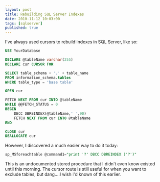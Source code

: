 ```yaml
---
layout: post
title: Rebuilding SQL Server Indexes
date: 2010-11-12 10:03:00
tags: [sqlserver]
published: true
---
```


I've always used cursors to rebuild indexes in SQL Server, like so:

```sql
USE YourDatabase

DECLARE @tableName varchar(255)
DECLARE cur CURSOR FOR

SELECT table_schema + '.' + table_name 
FROM information_schema.tables
WHERE table_type = 'base table'

OPEN cur

FETCH NEXT FROM cur INTO @tableName
WHILE @@FETCH_STATUS = 0
BEGIN
	DBCC DBREINDEX(@tableName,' ',90)
	FETCH NEXT FROM cur INTO @tableName
END

CLOSE cur
DEALLOCATE cur
```

However, I discovered a much easier way to do it today:

```sql
sp_MSforeachtable @command1="print '?' DBCC DBREINDEX ('?')"
```

This is an undocumented stored procedure that I didn't even know existed until this morning. The cursor route is still useful for when you want to exclude tables, but dang....I wish I'd known of this earlier.